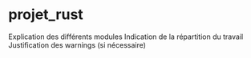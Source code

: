 # projet_rust

Explication des différents modules
Indication de la répartition du travail
Justification des warnings (si nécessaire)
